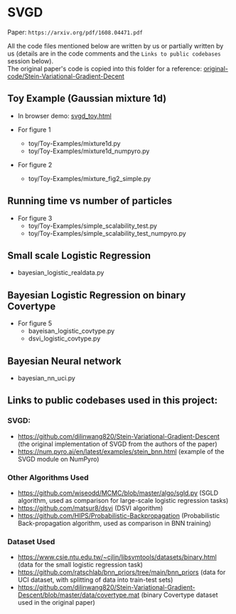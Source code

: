 # SVGD

Paper: `https://arxiv.org/pdf/1608.04471.pdf`

All the code files mentioned below are written by us or partially written by us (details are in the code comments and the `Links to public codebases` session below).   
The original paper's code is copied into this folder for a reference: [original-code/Stein-Variational-Gradient-Decent](./original-code/Stein-Variational-Gradient-Descent/)  

## Toy Example (Gaussian mixture 1d)

- In browser demo: [svgd_toy.html](https://apivich-h.github.io/cs6216-svgd-project/svgd_toy.html)

- For figure 1
  - toy/Toy-Examples/mixture1d.py
  - toy/Toy-Examples/mixture1d_numpyro.py

- For figure 2
  - toy/Toy-Examples/mixture_fig2_simple.py

## Running time vs number of particles

- For figure 3
  - toy/Toy-Examples/simple_scalability_test.py
  - toy/Toy-Examples/simple_scalability_test_numpyro.py

## Small scale Logistic Regression

- bayesian_logistic_realdata.py

## Bayesian Logistic Regression on binary Covertype
- For figure 5
  - bayeisan_logistic_covtype.py
  - dsvi_logistic_covtype.py

## Bayesian Neural network

- bayesian_nn_uci.py

## Links to public codebases used in this project:
### SVGD:
- https://github.com/dilinwang820/Stein-Variational-Gradient-Descent (the original implementation of SVGD from the authors of the paper)
- https://num.pyro.ai/en/latest/examples/stein_bnn.html (example of the SVGD module on NumPyro)

### Other Algorithms Used
- https://github.com/wiseodd/MCMC/blob/master/algo/sgld.py (SGLD algorithm, used as comparison for large-scale logistic regression tasks)
- https://github.com/matsur8/dsvi (DSVI algorithm)
- https://github.com/HIPS/Probabilistic-Backpropagation (Probabilistic Back-propagation algorithm, used as comparison in BNN training)

### Dataset Used
- https://www.csie.ntu.edu.tw/~cjlin/libsvmtools/datasets/binary.html (data for the small logistic regression task)
- https://github.com/ratschlab/bnn_priors/tree/main/bnn_priors (data for UCI dataset, with splitting of data into train-test sets)
- https://github.com/dilinwang820/Stein-Variational-Gradient-Descent/blob/master/data/covertype.mat (binary Covertype dataset used in the original paper)

